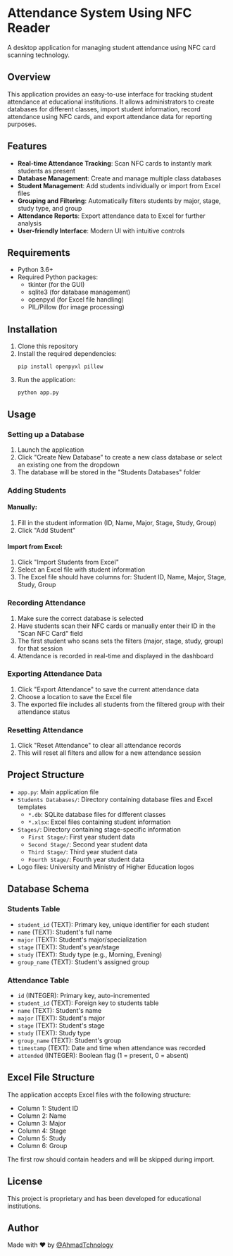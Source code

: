 # Attendance System Using NFC Reader

A desktop application for managing student attendance using NFC card scanning technology.

## Overview

This application provides an easy-to-use interface for tracking student attendance at educational institutions. It allows administrators to create databases for different classes, import student information, record attendance using NFC cards, and export attendance data for reporting purposes.

## Features

- **Real-time Attendance Tracking**: Scan NFC cards to instantly mark students as present
- **Database Management**: Create and manage multiple class databases
- **Student Management**: Add students individually or import from Excel files
- **Grouping and Filtering**: Automatically filters students by major, stage, study type, and group
- **Attendance Reports**: Export attendance data to Excel for further analysis
- **User-friendly Interface**: Modern UI with intuitive controls

## Requirements

- Python 3.6+
- Required Python packages:
  - tkinter (for the GUI)
  - sqlite3 (for database management)
  - openpyxl (for Excel file handling)
  - PIL/Pillow (for image processing)

## Installation

1. Clone this repository
2. Install the required dependencies:
   ```
   pip install openpyxl pillow
   ```
3. Run the application:
   ```
   python app.py
   ```

## Usage

### Setting up a Database

1. Launch the application
2. Click "Create New Database" to create a new class database or select an existing one from the dropdown
3. The database will be stored in the "Students Databases" folder

### Adding Students

#### Manually:
1. Fill in the student information (ID, Name, Major, Stage, Study, Group)
2. Click "Add Student"

#### Import from Excel:
1. Click "Import Students from Excel"
2. Select an Excel file with student information
3. The Excel file should have columns for: Student ID, Name, Major, Stage, Study, Group

### Recording Attendance

1. Make sure the correct database is selected
2. Have students scan their NFC cards or manually enter their ID in the "Scan NFC Card" field
3. The first student who scans sets the filters (major, stage, study, group) for that session
4. Attendance is recorded in real-time and displayed in the dashboard

### Exporting Attendance Data

1. Click "Export Attendance" to save the current attendance data
2. Choose a location to save the Excel file
3. The exported file includes all students from the filtered group with their attendance status

### Resetting Attendance

1. Click "Reset Attendance" to clear all attendance records
2. This will reset all filters and allow for a new attendance session

## Project Structure

- `app.py`: Main application file
- `Students Databases/`: Directory containing database files and Excel templates
  - `*.db`: SQLite database files for different classes
  - `*.xlsx`: Excel files containing student information
- `Stages/`: Directory containing stage-specific information
  - `First Stage/`: First year student data
  - `Second Stage/`: Second year student data
  - `Third Stage/`: Third year student data
  - `Fourth Stage/`: Fourth year student data
- Logo files: University and Ministry of Higher Education logos

## Database Schema

### Students Table
- `student_id` (TEXT): Primary key, unique identifier for each student
- `name` (TEXT): Student's full name
- `major` (TEXT): Student's major/specialization
- `stage` (TEXT): Student's year/stage
- `study` (TEXT): Study type (e.g., Morning, Evening)
- `group_name` (TEXT): Student's assigned group

### Attendance Table
- `id` (INTEGER): Primary key, auto-incremented
- `student_id` (TEXT): Foreign key to students table
- `name` (TEXT): Student's name
- `major` (TEXT): Student's major
- `stage` (TEXT): Student's stage
- `study` (TEXT): Study type
- `group_name` (TEXT): Student's group
- `timestamp` (TEXT): Date and time when attendance was recorded
- `attended` (INTEGER): Boolean flag (1 = present, 0 = absent)

## Excel File Structure

The application accepts Excel files with the following structure:
- Column 1: Student ID
- Column 2: Name
- Column 3: Major
- Column 4: Stage
- Column 5: Study
- Column 6: Group

The first row should contain headers and will be skipped during import.

## License

This project is proprietary and has been developed for educational institutions.

## Author

Made with ❤️ by [@AhmadTchnology](https://github.com/AhmadTchnology)